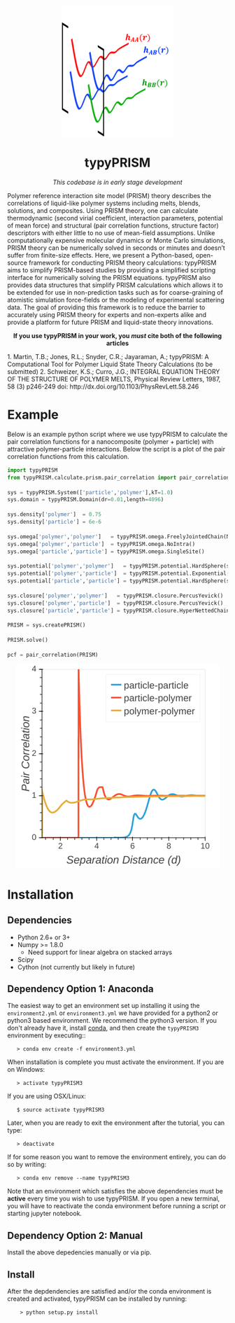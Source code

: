 <p align="center">
    <img src='./img/graphic.png' />
</p>
<h1 align="center">typyPRISM</h1>
<p align="center"> <i>This codebase is in early stage development</i></p>
Polymer reference interaction site model (PRISM) theory describes the correlations of liquid-like polymer systems including melts, blends, solutions, and composites. Using PRISM theory, one can calculate thermodynamic (second virial coefficient,  interaction parameters, potential of mean force) and structural (pair correlation functions, structure factor) descriptors with either little to no use of mean-field assumptions. Unlike computationally expensive molecular dynamics or Monte Carlo simulations, PRISM theory can be numerically solved in seconds or minutes and doesn’t suffer from finite-size effects. Here, we present a Python-based, open-source framework for conducting PRISM theory calculations: typyPRISM aims to simplify PRISM-based studies by providing a simplified scripting interface for numerically solving the PRISM equations. typyPRISM also provides data structures that simplify PRISM calculations which allows it to be extended for use in non-prediction tasks such as for coarse-graining of atomistic simulation force-fields or the modeling of experimental scattering data. The goal of providing this framework is to reduce the barrier to accurately using PRISM theory for experts and non-experts alike and provide a platform for future PRISM and liquid-state theory innovations. 

<p align="center"> <b>If you use typyPRISM in your work, you <i>must</i> cite both of the following articles</b></p>
1. Martin, T.B.; Jones, R.L.; Snyder, C.R.; Jayaraman, A.; typyPRISM: A Computational Tool for Polymer Liquid State Theory Calculations (to be submitted)
2. Schweizer, K.S.; Curro, J.G.; INTEGRAL EQUATION THEORY OF THE STRUCTURE OF POLYMER MELTS, Physical Review Letters, 1987, 58 (3) p246-249 doi: http://dx.doi.org/10.1103/PhysRevLett.58.246


Example
=======
Below is an example python script where we use typyPRISM to calculate the pair correlation functions for a
nanocomposite (polymer + particle) with attractive polymer-particle interactions. Below the script is a plot
of the pair correlation functions from this calculation.

```python
import typyPRISM
from typyPRISM.calculate.prism.pair_correlation import pair_correlation

sys = typyPRISM.System(['particle','polymer'],kT=1.0)
sys.domain = typyPRISM.Domain(dr=0.01,length=4096)
    
sys.density['polymer']  = 0.75
sys.density['particle'] = 6e-6

sys.omega['polymer','polymer']   = typyPRISM.omega.FreelyJointedChain(N=100,l=4.0/3.0)
sys.omega['polymer','particle']  = typyPRISM.omega.NoIntra()
sys.omega['particle','particle'] = typyPRISM.omega.SingleSite()

sys.potential['polymer','polymer']   = typyPRISM.potential.HardSphere(sigma=1.0)
sys.potential['polymer','particle']  = typyPRISM.potential.Exponential(sigma=3.0,alpha=0.5,epsilon=1.0)
sys.potential['particle','particle'] = typyPRISM.potential.HardSphere(sigma=5.0)

sys.closure['polymer','polymer']   = typyPRISM.closure.PercusYevick()
sys.closure['polymer','particle']  = typyPRISM.closure.PercusYevick()
sys.closure['particle','particle'] = typyPRISM.closure.HyperNettedChain()

PRISM = sys.createPRISM()

PRISM.solve()

pcf = pair_correlation(PRISM)
```
<p align="center">
    <img src='./img/plot.png' />
</p>

Installation
============

Dependencies
------------
- Python 2.6+ or 3+
- Numpy >= 1.8.0
    - Need support for linear algebra on stacked arrays
- Scipy
- Cython (not currently but likely in future)

Dependency Option 1: Anaconda 
------------------------------
The easiest way to get an environment set up installing it using the 
``environment2.yml``  or ``environment3.yml`` we have provided for a python2 or
python3 based environment. We recommend the python3 version. If you
don't already have it, install [conda](https://www.continuum.io/downloads),
and then create the ``typyPRISM3`` environment by executing::
```
   > conda env create -f environment3.yml
```
When installation is complete you must activate the environment. If you
are on Windows:
```
   > activate typyPRISM3
```
If you are using OSX/Linux:
```
   $ source activate typyPRISM3
```

Later, when you are ready to exit the environment after the tutorial, you can type:
```
   > deactivate
```

If for some reason you want to remove the environment entirely, you can do so by writing:
```
   > conda env remove --name typyPRISM3 
```
Note that an environment which satisfies the above dependencies must be **active** every time
you wish to use typyPRISM. If you open a new terminal, you will have to reactivate the conda
environment before running a script or starting jupyter notebook.

Dependency Option 2: Manual 
---------------------------
Install the above depedencies manually or via pip.

Install
--------
After the depdendencies are satisfied and/or the conda environment is created and activated,
typyPRISM can be installed by running:
```
    > python setup.py install
```

